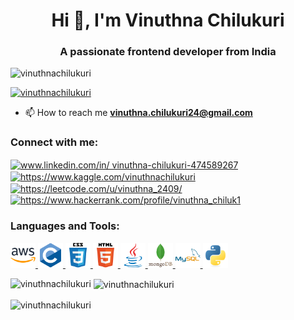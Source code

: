 <h1 align="center">Hi 👋, I'm Vinuthna Chilukuri</h1>
<h3 align="center">A passionate frontend developer from India</h3>

<p align="left"> <img src="https://komarev.com/ghpvc/?username=vinuthnachilukuri&label=Profile%20views&color=0e75b6&style=flat" alt="vinuthnachilukuri" /> </p>

<p align="left"> <a href="https://github.com/ryo-ma/github-profile-trophy"><img src="https://github-profile-trophy.vercel.app/?username=vinuthnachilukuri" alt="vinuthnachilukuri" /></a> </p>

- 📫 How to reach me **vinuthna.chilukuri24@gmail.com**

<h3 align="left">Connect with me:</h3>
<p align="left">
<a href="https://linkedin.com/in/www.linkedin.com/in/ vinuthna-chilukuri-474589267" target="blank"><img align="center" src="https://raw.githubusercontent.com/rahuldkjain/github-profile-readme-generator/master/src/images/icons/Social/linked-in-alt.svg" alt="www.linkedin.com/in/ vinuthna-chilukuri-474589267" height="30" width="40" /></a>
<a href="https://kaggle.com/https://www.kaggle.com/vinuthnachilukuri" target="blank"><img align="center" src="https://raw.githubusercontent.com/rahuldkjain/github-profile-readme-generator/master/src/images/icons/Social/kaggle.svg" alt="https://www.kaggle.com/vinuthnachilukuri" height="30" width="40" /></a>
<a href="https://www.leetcode.com/https://leetcode.com/u/vinuthna_2409/" target="blank"><img align="center" src="https://raw.githubusercontent.com/rahuldkjain/github-profile-readme-generator/master/src/images/icons/Social/leet-code.svg" alt="https://leetcode.com/u/vinuthna_2409/" height="30" width="40" /></a>
<a href="https://www.hackerearth.com/https://www.hackerrank.com/profile/vinuthna_chiluk1" target="blank"><img align="center" src="https://raw.githubusercontent.com/rahuldkjain/github-profile-readme-generator/master/src/images/icons/Social/hackerearth.svg" alt="https://www.hackerrank.com/profile/vinuthna_chiluk1" height="30" width="40" /></a>
</p>

<h3 align="left">Languages and Tools:</h3>
<p align="left"> <a href="https://aws.amazon.com" target="_blank" rel="noreferrer"> <img src="https://raw.githubusercontent.com/devicons/devicon/master/icons/amazonwebservices/amazonwebservices-original-wordmark.svg" alt="aws" width="40" height="40"/> </a> <a href="https://www.cprogramming.com/" target="_blank" rel="noreferrer"> <img src="https://raw.githubusercontent.com/devicons/devicon/master/icons/c/c-original.svg" alt="c" width="40" height="40"/> </a> <a href="https://www.w3schools.com/css/" target="_blank" rel="noreferrer"> <img src="https://raw.githubusercontent.com/devicons/devicon/master/icons/css3/css3-original-wordmark.svg" alt="css3" width="40" height="40"/> </a> <a href="https://www.w3.org/html/" target="_blank" rel="noreferrer"> <img src="https://raw.githubusercontent.com/devicons/devicon/master/icons/html5/html5-original-wordmark.svg" alt="html5" width="40" height="40"/> </a> <a href="https://www.java.com" target="_blank" rel="noreferrer"> <img src="https://raw.githubusercontent.com/devicons/devicon/master/icons/java/java-original.svg" alt="java" width="40" height="40"/> </a> <a href="https://www.mongodb.com/" target="_blank" rel="noreferrer"> <img src="https://raw.githubusercontent.com/devicons/devicon/master/icons/mongodb/mongodb-original-wordmark.svg" alt="mongodb" width="40" height="40"/> </a> <a href="https://www.mysql.com/" target="_blank" rel="noreferrer"> <img src="https://raw.githubusercontent.com/devicons/devicon/master/icons/mysql/mysql-original-wordmark.svg" alt="mysql" width="40" height="40"/> </a> <a href="https://www.python.org" target="_blank" rel="noreferrer"> <img src="https://raw.githubusercontent.com/devicons/devicon/master/icons/python/python-original.svg" alt="python" width="40" height="40"/> </a> </p>

<p><img align="left" src="https://github-readme-stats.vercel.app/api/top-langs?username=vinuthnachilukuri&show_icons=true&locale=en&layout=compact" alt="vinuthnachilukuri" /></p>

<p>&nbsp;<img align="center" src="https://github-readme-stats.vercel.app/api?username=vinuthnachilukuri&show_icons=true&locale=en" alt="vinuthnachilukuri" /></p>

<p><img align="center" src="https://github-readme-streak-stats.herokuapp.com/?user=vinuthnachilukuri&" alt="vinuthnachilukuri" /></p>



